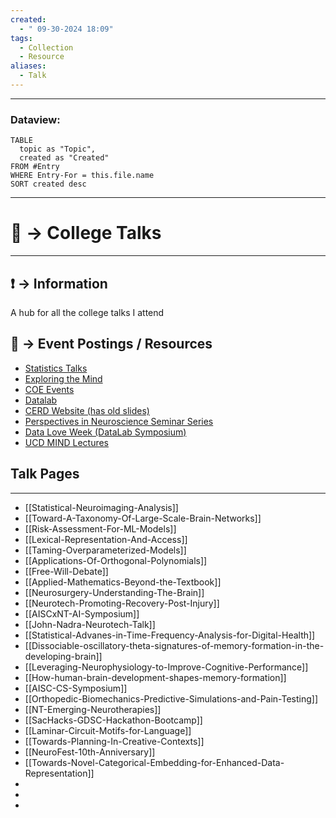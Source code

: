 ```yaml
---
created:
  - " 09-30-2024 18:09"
tags:
  - Collection
  - Resource
aliases:
  - Talk
---
```


---
### Dataview:
```dataview
TABLE
  topic as "Topic",
  created as "Created"
FROM #Entry
WHERE Entry-For = this.file.name
SORT created desc
```
---

# 📗 -> College Talks
---
## ❗ ->  Information
A hub for all the college talks I attend

## 🔗 -> Event Postings / Resources
- [Statistics Talks](https://statistics.ucdavis.edu/seminars)
- [Exploring the Mind](https://mindbrain.ucdavis.edu/news-and-events)
- [COE Events](https://engineering.ucdavis.edu/events)
- [Datalab](https://datalab.ucdavis.edu/invited-talks/)
- [CERD Website (has old slides)](https://cerd.cs.ucdavis.edu/)
- [Perspectives in Neuroscience Seminar Series](https://neuroscience.ucdavis.edu/perspectives-neuroscience-seminar-series)
- [Data Love Week (DataLab Symposium)](https://uc-love-data-week.github.io/)
- [UCD MIND Lectures](https://health.ucdavis.edu/mind-institute/videos/video-dls)


## Talk Pages
---
- [[Statistical-Neuroimaging-Analysis]]
- [[Toward-A-Taxonomy-Of-Large-Scale-Brain-Networks]]
- [[Risk-Assessment-For-ML-Models]]
- [[Lexical-Representation-And-Access]]
- [[Taming-Overparameterized-Models]]
- [[Applications-Of-Orthogonal-Polynomials]]
- [[Free-Will-Debate]]
- [[Applied-Mathematics-Beyond-the-Textbook]]
- [[Neurosurgery-Understanding-The-Brain]]
- [[Neurotech-Promoting-Recovery-Post-Injury]]
- [[AISCxNT-AI-Symposium]]
- [[John-Nadra-Neurotech-Talk]]
- [[Statistical-Advanes-in-Time-Frequency-Analysis-for-Digital-Health]]
- [[Dissociable-oscillatory-theta-signatures-of-memory-formation-in-the-developing-brain]]
- [[Leveraging-Neurophysiology-to-Improve-Cognitive-Performance]]
- [[How-human-brain-development-shapes-memory-formation]]
- [[AISC-CS-Symposium]]
- [[Orthopedic-Biomechanics-Predictive-Simulations-and-Pain-Testing]]
- [[NT-Emerging-Neurotherapies]]
- [[SacHacks-GDSC-Hackathon-Bootcamp]]
- [[Laminar-Circuit-Motifs-for-Language]]
- [[Towards-Planning-In-Creative-Contexts]]
- [[NeuroFest-10th-Anniversary]]
- [[Towards-Novel-Categorical-Embedding-for-Enhanced-Data-Representation]]
- 
- 
- 

